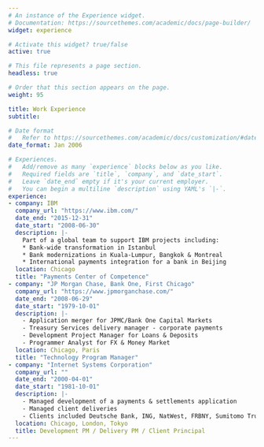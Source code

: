 ```yaml
---
# An instance of the Experience widget.
# Documentation: https://sourcethemes.com/academic/docs/page-builder/
widget: experience

# Activate this widget? true/false
active: true

# This file represents a page section.
headless: true

# Order that this section appears on the page.
weight: 95

title: Work Experience
subtitle:

# Date format
#   Refer to https://sourcethemes.com/academic/docs/customization/#date-format
date_format: Jan 2006

# Experiences.
#   Add/remove as many `experience` blocks below as you like.
#   Required fields are `title`, `company`, and `date_start`.
#   Leave `date_end` empty if it's your current employer.
#   You can begin a multiline `description` using YAML's `|-`.
experience:
- company: IBM
  company_url: "https://www.ibm.com/"
  date_end: "2015-12-31"
  date_start: "2008-06-30"
  description: |-
    Part of a global team to support IBM projects including:
    * Bank-wide transformation in Istanbul
    * Bank modernizations in Kuala-Lumpur, Bangkok & Montreal
    * International payments integration for a bank in Beijing
  location: Chicago
  title: "Payments Center of Competence"
- company: "JP Morgan Chase, Bank One, First Chicago"
  company_url: "https://www.jpmorganchase.com/"
  date_end: "2008-06-29"
  date_start: "1979-10-01"
  description: |-
    - Application merger for JPMC/Bank One Capital Markets
    - Treasury Services delivery manager - corporate payments
    - Development Project Manager for Loans & Deposits
    - Programmer Analyst for FX & Money Market
  location: Chicago, Paris
  title: "Technology Program Manager"
- company: "Internet Systems Corporation"
  company_url: ""
  date_end: "2000-04-01"
  date_start: "1981-10-01"
  description: |-
    - Managed development of a payments & settlements application
    - Managed client deliveries
    - Clients included Deutsche Bank, ING, NatWest, FRBNY, Sumitomo Trust
  location: Chicago, London, Tokyo
  title: Development PM / Delivery PM / Client Principal
---
```

